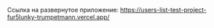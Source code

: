 Ссылка на развернутое приложение: https://users-list-test-project-fur5lunky-trumpetmann.vercel.app/
